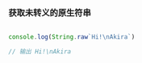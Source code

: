 
### 获取未转义的原生符串

```js

console.log(String.raw`Hi!\nAkira`)

// 输出 Hi!\nAkira

```

<!-- 参考文档：https://www.jb51.net/article/250856.htm -->